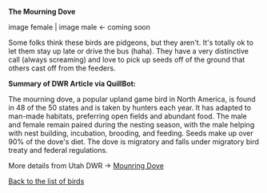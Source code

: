 **The Mourning Dove**

image female | image male <- coming soon

Some folks think these birds are pidgeons, but they aren't.  It's totally ok to let them stay up late or drive the bus (haha).
They have a very distinctive call (always screaming) and love to pick up seeds off of the ground that others cast off from the feeders.

**Summary of DWR Article via QuillBot:**

The mourning dove, a popular upland game bird in North America, is found in 48 of the 50 states and is taken by hunters each year. It has adapted to man-made habitats, preferring open fields and abundant food. The male and female remain paired during the nesting season, with the male helping with nest building, incubation, brooding, and feeding. Seeds make up over 90% of the dove's diet. The dove is migratory and falls under migratory bird treaty and federal regulations.

More details from Utah DWR -> [Mounring Dove](https://fieldguide.wildlife.utah.gov/?species=zenaida%20macroura)

[Back to the list of birds](/yardbirds)
